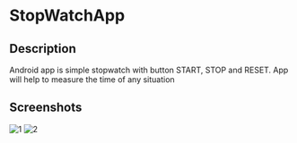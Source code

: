 ﻿# StopWatchApp
 ## Description
 Android app is simple stopwatch with button START, STOP and RESET. App will help to measure the time of any situation
## Screenshots
![1](https://github.com/khrystyna2210/StopWatchApp/assets/34044397/2e998ffd-52a3-4cce-a09d-1db98373f45b)
![2](https://github.com/khrystyna2210/StopWatchApp/assets/34044397/8834c52d-0fe1-4aca-8188-46cd48be3f81)


